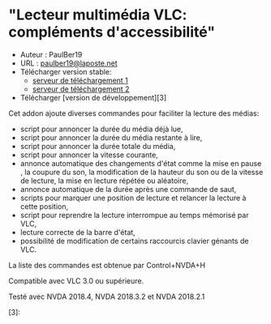 # "Lecteur multimédia VLC: compléments d'accessibilité" #

* Auteur : PaulBer19
* URL : paulber19@laposte.net
* Télécharger version stable:
	* [serveur de téléchargement 1][1]
	* [serveur de téléchargement 2][2]
* Télécharger [version de développement][3]


Cet addon ajoute diverses commandes pour faciliter la lecture des médias:

* script  pour annoncer la durée du média  déjà lue,
* script pour annoncer la durée du média restante à lire,
* script pour annoncer la durée totale du média,
* script pour annoncer la vitesse courante,
* annonce automatique des changements d'état comme la mise en pause , la coupure du son, la modification de la hauteur du son ou de la vitesse de lecture, la  mise en lecture répétée ou aléatoire,
* annonce automatique de la durée après une commande  de saut,
* scripts pour marquer une position de lecture et relancer la lecture  à cette position,
* script pour reprendre la lecture interrompue au temps mémorisé par VLC,
* lecture correcte de la barre d'état,
* possibilité de modification de certains raccourcis clavier génants de VLC.


La liste des commandes est obtenue par Control+NVDA+H

Compatible avec VLC 3.0 ou supérieure.

Testé avec NVDA 2018.4, NVDA 2018.3.2 et NVDA 2018.2.1

[1]: http://angouleme.avh.asso.fr/fichesinfo/fiches_nvda/data/VLCAccessEnhancement-1.1.1.nvda-addon
[2]: https://rawgit.com/paulber007/AllMyNVDAAddons/master/VLC/VLCAccessEnhancement-1.1.1.nvda-addon

[3]:
